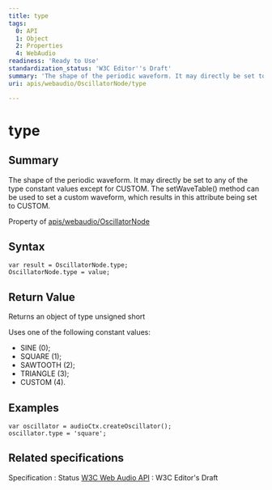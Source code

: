 ```yaml
---
title: type
tags:
  0: API
  1: Object
  2: Properties
  4: WebAudio
readiness: 'Ready to Use'
standardization_status: 'W3C Editor''s Draft'
summary: 'The shape of the periodic waveform. It may directly be set to any of the type constant values except for CUSTOM. The setWaveTable() method can be used to set a custom waveform, which results in this attribute being set to CUSTOM.'
uri: apis/webaudio/OscillatorNode/type

---
```

# type

## Summary

The shape of the periodic waveform. It may directly be set to any of the type constant values except for CUSTOM. The setWaveTable() method can be used to set a custom waveform, which results in this attribute being set to CUSTOM.

<span data-meta="applies_to" data-type="key">Property of <span data-type="value">[apis/webaudio/OscillatorNode](/apis/webaudio/OscillatorNode)</span></span>

## Syntax

``` {.js}
var result = OscillatorNode.type;
OscillatorNode.type = value;
```

## Return Value

<span data-meta="return" data-type="key">Returns an object of type <span data-type="value">unsigned short</span></span>

Uses one of the following constant values:

-   SINE (0);
-   SQUARE (1);
-   SAWTOOTH (2);
-   TRIANGLE (3);
-   CUSTOM (4).

## Examples

``` {.js}
var oscillator = audioCtx.createOscillator();
oscillator.type = 'square';
```

## Related specifications

Specification
:   Status
[W3C Web Audio API](http://webaudio.github.io/web-audio-api/)
:   W3C Editor's Draft

